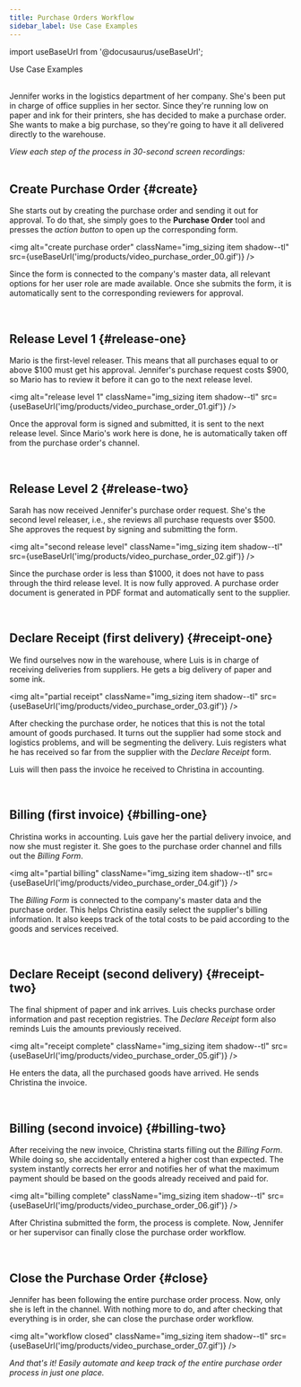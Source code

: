 ```yaml
---
title: Purchase Orders Workflow
sidebar_label: Use Case Examples
---
```


import useBaseUrl from '@docusaurus/useBaseUrl'; 

<span className="hero__title">Use Case Examples</span>
<br/>
<br/>

Jennifer works in the logistics department of her company. She's been put in charge of office supplies in her sector. Since they're running low on paper and ink for their printers, she has decided to make a purchase order. She wants to make a big purchase, so they're going to have it all delivered directly to the warehouse.

<span className="hero__subtitle"><em>View each step of the process in 30-second screen recordings:</em></span>
<br/>
<br/>

## Create Purchase Order {#create}

<div className="alert alert--secondary">

She starts out by creating the purchase order and sending it out for approval. To do that, she simply goes to the **Purchase Order** tool and presses the _action button_ to open up the corresponding form. 

<img alt="create purchase order" className="img_sizing item shadow--tl" src={useBaseUrl('img/products/video_purchase_order_00.gif')} />
<br/>

Since the form is connected to the company's master data, all relevant options for her user role are made available. Once she submits the form, it is automatically sent to the corresponding reviewers for approval.

</div>
<br/>

## Release Level 1 {#release-one}

<div className="alert alert--secondary">

Mario is the first-level releaser. This means that all purchases equal to or above $100 must get his approval. Jennifer's purchase request costs $900, so Mario has to review it before it can go to the next release level.

<img alt="release level 1" className="img_sizing item shadow--tl" src={useBaseUrl('img/products/video_purchase_order_01.gif')} />
<br/>

Once the approval form is signed and submitted, it is sent to the next release level. Since Mario's work here is done, he is automatically taken off from the purchase order's channel.

</div>
<br/>

## Release Level 2 {#release-two}

<div className="alert alert--secondary">

Sarah has now received Jennifer's purchase order request. She's the second level releaser, i.e., she reviews all purchase requests over $500. She approves the request by signing and submitting the form.

<img alt="second release level" className="img_sizing item shadow--tl" src={useBaseUrl('img/products/video_purchase_order_02.gif')} />
<br/>

Since the purchase order is less than $1000, it does not have to pass through the third release level. It is now fully approved. A purchase order document is generated in PDF format and automatically sent to the supplier.

</div>
<br/>

## Declare Receipt (first delivery) {#receipt-one}

<div className="alert alert--secondary">

We find ourselves now in the warehouse, where Luis is in charge of receiving deliveries from suppliers. He gets a big delivery of paper and some ink.  

<img alt="partial receipt" className="img_sizing item shadow--tl" src={useBaseUrl('img/products/video_purchase_order_03.gif')} />
<br/>

After checking the purchase order, he notices that this is not the total amount of goods purchased. It turns out the supplier had some stock and logistics problems, and will be segmenting the delivery. Luis registers what he has received so far from the supplier with the _Declare Receipt_ form.

Luis will then pass the invoice he received to Christina in accounting.

</div>
<br/>

## Billing (first invoice) {#billing-one}

<div className="alert alert--secondary">

Christina works in accounting. Luis gave her the partial delivery invoice, and now she must register it. She goes to the purchase order channel and fills out the _Billing Form_.

<img alt="partial billing" className="img_sizing item shadow--tl" src={useBaseUrl('img/products/video_purchase_order_04.gif')} />
<br/>

The _Billing Form_ is connected to the company's master data and the purchase order. This helps Christina easily select the supplier's billing information. It also keeps track of the total costs to be paid according to the goods and services received.

</div>
<br/>

## Declare Receipt (second delivery) {#receipt-two}

<div className="alert alert--secondary">

The final shipment of paper and ink arrives. Luis checks purchase order information and past reception registries. The _Declare Receipt_ form also reminds Luis the amounts previously received.

<img alt="receipt complete" className="img_sizing item shadow--tl" src={useBaseUrl('img/products/video_purchase_order_05.gif')} />
<br/>

He enters the data, all the purchased goods have arrived. He sends Christina the invoice.

</div>
<br/>

## Billing (second invoice) {#billing-two}

<div className="alert alert--secondary">

After receiving the new invoice, Christina starts filling out the _Billing Form_. While doing so, she accidentally entered a higher cost than expected. The system instantly corrects her error and notifies her of what the maximum payment should be based on the goods already received and paid for.

<img alt="billing complete" className="img_sizing item shadow--tl" src={useBaseUrl('img/products/video_purchase_order_06.gif')} />
<br/>

After Christina submitted the form, the process is complete. Now, Jennifer or her supervisor can finally close the purchase order workflow.

</div>
<br/>

## Close the Purchase Order {#close}

<div className="alert alert--secondary">

Jennifer has been following the entire purchase order process. Now, only she is left in the channel. With nothing more to do, and after checking that everything is in order, she can close the purchase order workflow.

<img alt="workflow closed" className="img_sizing item shadow--tl" src={useBaseUrl('img/products/video_purchase_order_07.gif')} />
<br/>

_And that's it! Easily automate and keep track of the entire purchase order process in just one place._

</div>
<br/>